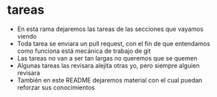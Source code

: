 # tareas
* En esta rama dejaremos las tareas de las secciones que vayamos viendo
* Toda tarea se enviara un pull request, con el fin de que entendamos como funciona está mecánica de trabajo de git
* Las tareas no van a ser tan largas no queremos que se quemen
* Algunas tareas las revisara alejita otras yo, pero siempre alguien revisara 
* También en este README dejaremos material con el cual puedan reforzar sus conocimientos